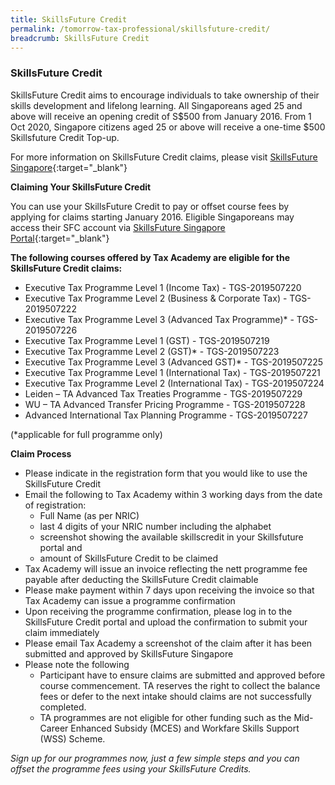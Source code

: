 ```yaml
---
title: SkillsFuture Credit
permalink: /tomorrow-tax-professional/skillsfuture-credit/
breadcrumb: SkillsFuture Credit
---
```

### **SkillsFuture Credit**

SkillsFuture Credit aims to encourage individuals to take ownership of their skills development and lifelong learning. All Singaporeans aged 25 and above will receive an opening credit of S$500 from January 2016. From 1 Oct 2020, Singapore citizens aged 25 or above will receive a one-time $500 Skillsfuture Credit Top-up.  

For more information on SkillsFuture Credit claims, please visit [SkillsFuture Singapore](https://www.skillsfuture.gov.sg/credit){:target="_blank"}

**Claiming Your SkillsFuture Credit**<br>

You can use your SkillsFuture Credit to pay or offset course fees by applying for claims starting January 2016. Eligible Singaporeans may access their SFC account via [SkillsFuture Singapore Portal](https://www.skillsfuture.gov.sg/credit){:target="_blank"}

**The following courses offered by Tax Academy are eligible for the SkillsFuture Credit claims:**<br>

- Executive Tax Programme Level 1 (Income Tax) - TGS-2019507220
- Executive Tax Programme Level 2 (Business & Corporate Tax) - TGS-2019507222
-	Executive Tax Programme Level 3 (Advanced Tax Programme)* - TGS-2019507226
-	Executive Tax Programme Level 1 (GST) - TGS-2019507219
-	Executive Tax Programme Level 2 (GST)* - TGS-2019507223
-	Executive Tax Programme Level 3 (Advanced GST)* - TGS-2019507225
-	Executive Tax Programme Level 1 (International Tax) - TGS-2019507221
-	Executive Tax Programme Level 2 (International Tax) - TGS-2019507224
-	Leiden – TA Advanced Tax Treaties Programme - TGS-2019507229
-	WU – TA Advanced Transfer Pricing Programme - TGS-2019507228
-	Advanced International Tax Planning Programme - TGS-2019507227

(*applicable for full programme only)

**Claim Process**<br>

- Please indicate in the registration form that you would like to use the SkillsFuture Credit
- Email the following to Tax Academy within 3 working days from the date of registration: 
  - Full Name (as per NRIC)
  - last 4 digits of your NRIC number including the alphabet
  - screenshot showing the available skillscredit in your Skillsfuture portal and 
  - amount of SkillsFuture Credit to be claimed
- Tax Academy will issue an invoice reflecting the nett programme fee payable after deducting the SkillsFuture Credit claimable
- Please make payment within 7 days upon receiving the invoice so that Tax Academy can issue a programme confirmation
- Upon receiving the programme confirmation, please log in to the SkillsFuture Credit portal and upload the confirmation to submit your claim immediately
- Please email Tax Academy a screenshot of the claim after it has been submitted and approved by SkillsFuture Singapore
- Please note the following 
	- Participant have to ensure claims are submitted and approved before course commencement.  TA reserves the right to collect the balance fees or defer to the next intake should claims are not successfully completed.
	- TA programmes are not eligible for other funding such as the Mid-Career Enhanced Subsidy (MCES) and Workfare Skills Support (WSS) Scheme.


*Sign up for our programmes now, just a few simple steps and you can offset the programme fees using your SkillsFuture Credits.*